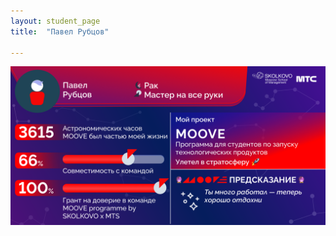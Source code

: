 ```yaml
---
layout: student_page
title:  "Павел Рубцов"

---
```


<img class="img-fluid" src="/img/posts/Павел Рубцов.png" alt="team">
